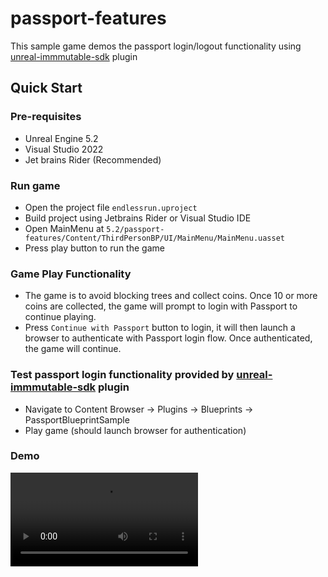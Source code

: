 # passport-features

This sample game demos the passport login/logout functionality using [unreal-immmutable-sdk](https://github.com/immutable/unreal-immutable-sdk) plugin

## Quick Start

### Pre-requisites

* Unreal Engine 5.2
* Visual Studio 2022
* Jet brains Rider (Recommended)

### Run game

* Open the project file `endlessrun.uproject`
* Build project using Jetbrains Rider or Visual Studio IDE
* Open MainMenu at `5.2/passport-features/Content/ThirdPersonBP/UI/MainMenu/MainMenu.uasset`
* Press play button to run the game

### Game Play Functionality

* The game is to avoid blocking trees and collect coins. Once 10 or more coins are collected, the game will prompt to login with Passport to continue playing.
* Press `Continue with Passport` button to login, it will then launch a browser to authenticate with Passport login flow. Once authenticated, the game will continue.

### Test passport login functionality provided by [unreal-immmutable-sdk](https://github.com/immutable/unreal-immutable-sdk) plugin

* Navigate to Content Browser -> Plugins -> Blueprints -> PassportBlueprintSample
* Play game (should launch browser for authentication)

### Demo

<video src="Sample%20UE5%20Game%20Demo.mp4" controls title="Sample UE5 Game Demo"></video>